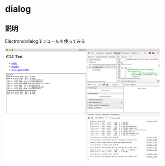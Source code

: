 # dialog

## 説明
Electronのdialogモジュールを使ってみる

![デモ画像](images/2016-01-06_15.53.33.png?raw=true "デモ画像")
